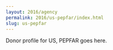 ```yaml
---
layout: 2016/agency
permalink: 2016/us-pepfar/index.html
slug: us-pepfar
---
```


Donor profile for US, PEPFAR goes here.
